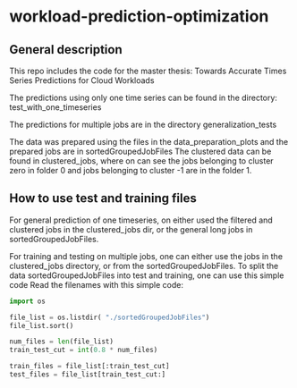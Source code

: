 # workload-prediction-optimization

## General description
This repo includes the code for the master thesis: Towards Accurate Times Series  Predictions for Cloud Workloads

The predictions using only one time series can be found in the directory: test_with_one_timeseries

The predictions for multiple jobs are in the directory generalization_tests

The data was prepared using the files in the data_preparation_plots and the prepared jobs are in sortedGroupedJobFiles
The clustered data can be found in clustered_jobs, where on can see the jobs belonging to cluster zero in folder 0 and 
jobs belonging to cluster -1 are in the folder 1.


## How to use test and training files
For general prediction of one timeseries, on either used the filtered and clustered jobs in the clustered_jobs dir, or
the general long jobs in sortedGroupedJobFiles.

For training and testing on multiple jobs, one can either use the jobs in the clustered_jobs directory, or from the 
sortedGroupedJobFiles. 
To split the data sortedGroupedJobFiles into test and training, one can use this simple code
Read the filenames with this simple code:
```python
import os

file_list = os.listdir( "./sortedGroupedJobFiles")
file_list.sort()  

num_files = len(file_list)
train_test_cut = int(0.8 * num_files)

train_files = file_list[:train_test_cut]
test_files = file_list[train_test_cut:]
```
